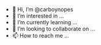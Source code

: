 - 👋 Hi, I’m @carboynopes
- 👀 I’m interested in ...
- 🌱 I’m currently learning ...
- 💞️ I’m looking to collaborate on ...
- 📫 How to reach me ...

<!---
carboynopes/carboynopes is a ✨ special ✨ repository because its `README.md` (this file) appears on your GitHub profile.
You can click the Preview link to take a look at your changes.
--->
